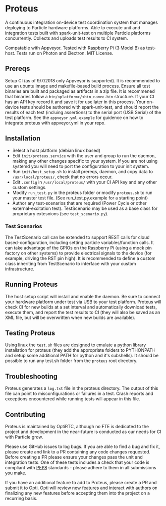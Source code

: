 # Proteus
A continuous integration on-device test coordination system that manages deploying to Particle hardware platforms.
Able to execute unit and integration tests built with spark-unit-test on multiple Particle platforms concurrently.
Collects and uploads test results to CI system.

Compatable with Appveyor. Tested with Raspberry Pi (3 Model B) as test-host.
Tests run on Photon and Electron.
MIT License.

## Prereqs
Setup CI (as of 9/7/2018 only Appveyor is supported). It is recommended to use an ubuntu image and makefile-based build process.
Ensure all test binaries are built and packaged as artifacts in a zip file.
It is recommened that binaries follow a `bin/<platform>/<bin_name>.bin` structure. If your CI has an API key record it and save it for use later in this process.
Your on-device tests should be authored with spark-unit-test, and should report the results of each test (incluing assertions) to the serial port (USB Serial) of the test platform.
See the `appveyor.yml.example` for guidence on how to integrate proteus with appveyor.yml in your repo.

## Installation
- Select a host platform (debian linux based)
- Edit `init/proteus.service` with the user and group to run the daemon, making any other changes specific to your system. If you are not using systemd you will need to port the configuration to your init system.
- Run `init/host_setup.sh` to install prereqs, daemon, and copy data to `/usr/local/proteus/`, check that no errors occur.
- Edit `.config` in `/usr/local/proteus/` with your CI API key and any other custom settings.
- Modify `run_test.py` in the proteus folder or modify `proteus.sh` to run your master test file. (See run_test.py.example for a starting point)
- Author any test-scenarios that are required (Power Cycle or other external-excitation test). TestScenario may be used as a base class for proprietary extesnions (see `test_scenario.py`). 

### Test Scenarios
The TestScenario call can be extended to support REST calls for cloud based-configuration, including setting particle variables/function calls. It can take advantage of the GPIOs on the Raspberry Pi (using a mock pin factory on other systems) to provide electrical signals to the device (for example, driving the RST pin high). It is recommended to define a custom class inheriting from TestScenario to interface with your custom infrastructure.

## Running Proteus
The host setup script will install and enable the daemon. Be sure to connect your hardware platform under test via USB to your test platform. Proteus will check CI for new builds at a set interval and automatically download tests, execute them, and report the test results to CI (they will also be saved as an XML file, but will be overwritten when new builds are available).

## Testing Proteus
Using linux the `test.sh` files are designed to emulate a python library installation for proteus (they add the appropriate folders to PYTHONPATH and setup some additional PATH for python and it's subshells). It should be possible to run any test.sh folder from the `proteus` root directory.

## Troubleshooting
Proteus generates a `log.txt` file in the proteus directory. The output of this file can point to misconfigurations or failures in a test. Crash reports and exceptions encountered while running tests will appear in this file.

## Contributing
Proteus is maintained by OptiRTC, although no FTE is dedicated to the project and development in the near-future is conducted as our needs for CI with Particle grow. 

Please use GitHub issues to log bugs. If you are able to find a bug and fix it, please create and link to a PR containing any code changes requested. Before creating a PR please ensure your changes pass the unit and integration tests. One of these tests includes a check that your code is compliant with [PEP8](https://www.python.org/dev/peps/pep-0008/) standards - please adhere to them in all submissions you make.

If you have an additional feature to add to Proteus, please create a PR and submit it to Opti. Opti will review new features and interact with authors on finalizing any new features before accepting them into the project on a recurring basis.
